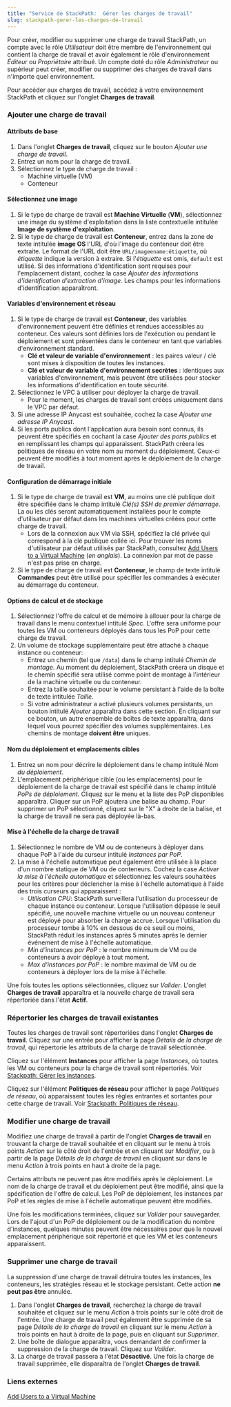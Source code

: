 ```yaml
---
title: "Service de StackPath:  Gérer les charges de travail"
slug: stackpath-gerer-les-charges-de-travail
---
```



<!-- General note:  UI changes have been made for hiding the optional attributes as well as for displaying the Anycast IP.  I need to go back and update the articles for these changes, both languages. -->

Pour créer, modifier ou supprimer une charge de travail StackPath, un compte avec le rôle *Utilisateur* doit être membre de l'environnement qui contient la charge de travail et avoir également le rôle d'environnement *Éditeur* ou *Propriétaire* attribué. Un compte doté du rôle *Administrateur* ou supérieur peut créer, modifier ou supprimer des charges de travail dans n'importe quel environnement.

Pour accéder aux charges de travail, accédez à votre environnement StackPath et cliquez sur l'onglet **Charges de travail**.

### Ajouter une charge de travail

#### Attributs de base

1. Dans l'onglet **Charges de travail**, cliquez sur le bouton *Ajouter une charge de travail*.
1. Entrez un nom pour la charge de travail.
1. Sélectionnez le type de charge de travail :
    - Machine virtuelle (VM)
    - Conteneur

#### Sélectionnez une image

1. Si le type de charge de travail est **Machine Virtuelle** (**VM**), sélectionnez une image du système d'exploitation dans la liste contextuelle intitulée **Image de système d'exploitation**.
1. Si le type de charge de travail est **Conteneur**, entrez dans la zone de texte intitulée **image OS** l'URL d'où l'image du conteneur doit être extraite. Le format de l'URL doit être `URL/imageename:étiquette`, où *étiquette* indique la version à extraire. Si l'*étiquette* est omis, `default` est utilisé. Si des informations d'identification sont requises pour l'emplacement distant, cochez la case *Ajouter des informations d'identification d'extraction d'image*. Les champs pour les informations d'identification apparaîtront.

#### Variables d'environnement et réseau

1. Si le type de charge de travail est **Conteneur**, des variables d'environnement peuvent être définies et rendues accessibles au conteneur. Ces valeurs sont définies lors de l'exécution ou pendant le déploiement et sont présentées dans le conteneur en tant que variables d'environnement standard. <!-- The SP// docs seem to indicate that environment variables are available to both containers and to instances.  Also, how can multiple variables be defined in the Web UI? -->
   - **Clé et valeur de variable d'environnement** : les paires valeur / clé sont mises à disposition de toutes les instances.
   - **Clé et valeur de variable d'environnement secrètes** : identiques aux variables d'environnement, mais peuvent être utilisées pour stocker les informations d'identification en toute sécurité.
1. Sélectionnez le VPC à utiliser pour déployer la charge de travail.
   - Pour le moment, les charges de travail sont créées uniquement dans le VPC par défaut.
1. Si une adresse IP Anycast est souhaitée, cochez la case *Ajouter une adresse IP Anycast*.
1. Si les ports publics dont l'application aura besoin sont connus, ils peuvent être spécifiés en cochant la case *Ajouter des ports publics* et en remplissant les champs qui apparaissent. StackPath créera les politiques de réseau en votre nom au moment du déploiement. Ceux-ci peuvent être modifiés à tout moment après le déploiement de la charge de travail.

#### Configuration de démarrage initiale

1. Si le type de charge de travail est **VM**, au moins une clé publique doit être spécifiée dans le champ intitulé *Clé(s) SSH de premier démarrage*. La ou les clés seront automatiquement installées pour le compte d'utilisateur par défaut dans les machines virtuelles créées pour cette charge de travail.
    - Lors de la connexion aux VM via SSH, spécifiez la clé privée qui correspond à la clé publique collée ici. Pour trouver les noms d'utilisateur par défaut utilisés par StackPath, consultez [Add Users to a Virtual Machine](https://support.stackpath.com/hc/en-us/articles/360025308732-Add-Users-to-a-Virtual-Machine) (*en anglais*). La connexion par mot de passe n'est pas prise en charge.
1. Si le type de charge de travail est **Conteneur**, le champ de texte intitulé **Commandes** peut être utilisé pour spécifier les commandes à exécuter au démarrage du conteneur.  <!-- Docs say that multiple commands can be given, how are they separated, semi-colon? Comma-separated?  The API docs seem to indicate an array. -->

#### Options de calcul et de stockage

1. Sélectionnez l'offre de calcul et de mémoire à allouer pour la charge de travail dans le menu contextuel intitulé *Spec*. L'offre sera uniforme pour toutes les VM ou conteneurs déployés dans tous les PoP pour cette charge de travail.
1. Un volume de stockage supplémentaire peut être attaché à chaque instance ou conteneur:
    - Entrez un chemin (tel que `/data`) dans le champ intitulé *Chemin de montage*. Au moment du déploiement, StackPath créera un disque et le chemin spécifié sera utilisé comme point de montage à l'intérieur de la machine virtuelle ou du conteneur.
    - Entrez la taille souhaitée pour le volume persistant à l'aide de la boîte de texte intitulée *Taille*.
    - Si votre administrateur a activé plusieurs volumes persistants, un bouton intitulé *Ajouter* apparaîtra dans cette section. En cliquant sur ce bouton, un autre ensemble de boîtes de texte apparaîtra, dans lequel vous pourrez spécifier des volumes supplémentaires. Les chemins de montage **doivent être** uniques.

#### Nom du déploiement et emplacements cibles

1. Entrez un nom pour décrire le déploiement dans le champ intitulé *Nom du déploiement*.
1. L'emplacement périphérique cible (ou les emplacements) pour le déploiement de la charge de travail est spécifié dans le champ intitulé *PoPs de déploiement*. Cliquez sur le menu et la liste des PoP disponibles apparaîtra. Cliquer sur un PoP ajoutera une balise au champ. Pour supprimer un PoP sélectionné, cliquez sur le "X" à droite de la balise, et la charge de travail ne sera pas déployée là-bas.

#### Mise à l'échelle de la charge de travail

1. Sélectionnez le nombre de VM ou de conteneurs à déployer dans chaque PoP à l'aide du curseur intitulé *Instances par PoP*.
1. La mise à l'échelle automatique peut également être utilisée à la place d'un nombre statique de VM ou de conteneurs. Cochez la case *Activer la mise à l'échelle automatique* et sélectionnez les valeurs souhaitées pour les critères pour déclencher la mise à l'échelle automatique à l'aide des trois curseurs qui apparaissent :
   - *Utilisation CPU*: StackPath surveillera l'utilisation du processeur de chaque instance ou conteneur. Lorsque l'utilisation dépasse le seuil spécifié, une nouvelle machine virtuelle ou un nouveau conteneur est déployé pour absorber la charge accrue. Lorsque l'utilisation du processeur tombe à 10% en dessous de ce seuil ou moins, StackPath réduit les instances après 5 minutes après le dernier événement de mise à l'échelle automatique.
   - *Min d'instances par PoP* : le nombre minimum de VM ou de conteneurs à avoir déployé à tout moment.
   - *Max d'instances par PoP* : le nombre maximal de VM ou de conteneurs à déployer lors de la mise à l'échelle.

Une fois toutes les options sélectionnées, cliquez sur *Valider*. L'onglet **Charges de travail** apparaîtra et la nouvelle charge de travail sera répertoriée dans l'état **Actif**.

### Répertorier les charges de travail existantes

Toutes les charges de travail sont répertoriées dans l'onglet **Charges de travail**. Cliquez sur une entrée pour afficher la page *Détails de la charge de travail*, qui répertorie les attributs de la charge de travail sélectionnée.

Cliquez sur l'élément **Instances** pour afficher la page *Instances*, où toutes les VM ou conteneurs pour la charge de travail sont répertoriés. Voir [Stackpath: Gérer les instances](stackpath-working-with-instances.md).

Cliquez sur l'élément **Politiques de réseau** pour afficher la page *Politiques de réseau*, où apparaissent toutes les règles entrantes et sortantes pour cette charge de travail. Voir [Stackpath: Politiques de réseau](stackpath-network-policies.md).

### Modifier une charge de travail

Modifiez une charge de travail à partir de l'onglet **Charges de travail** en trouvant la charge de travail souhaitée et en cliquant sur le menu à trois points *Action* sur le côté droit de l'entrée et en cliquant sur *Modifier*, ou à partir de la page *Détails de la charge de travail* en cliquant sur dans le menu *Action* à trois points en haut à droite de la page.

Certains attributs ne peuvent pas être modifiés après le déploiement. Le nom de la charge de travail et du déploiement peut être modifié, ainsi que la spécification de l'offre de calcul. Les PoP de déploiement, les instances par PoP et les règles de mise à l'échelle automatique peuvent être modifiés.

Une fois les modifications terminées, cliquez sur *Valider* pour sauvegarder. Lors de l'ajout d'un PoP de déploiement ou de la modification du nombre d'instances, quelques minutes peuvent être nécessaires pour que le nouvel emplacement périphérique soit répertorié et que les VM et les conteneurs apparaissent.

### Supprimer une charge de travail

La suppression d'une charge de travail détruira toutes les instances, les conteneurs, les stratégies réseau et le stockage persistant. Cette action **ne peut pas être** annulée.

1. Dans l'onglet **Charges de travail**, recherchez la charge de travail souhaitée et cliquez sur le menu *Action* à trois points sur le côté droit de l'entrée. Une charge de travail peut également être supprimée de sa page *Détails de la charge de travail* en cliquant sur le menu *Action* à trois points en haut à droite de la page, puis en cliquant sur *Supprimer*.
1. Une boîte de dialogue apparaîtra, vous demandant de confirmer la suppression de la charge de travail. Cliquez sur *Valider*.
1. La charge de travail passera à l'état **Désactivé**. Une fois la charge de travail supprimée, elle disparaîtra de l'onglet **Charges de travail**.

### Liens externes

[Add Users to a Virtual Machine](https://support.stackpath.com/hc/en-us/articles/360025308732-Add-Users-to-a-Virtual-Machine)
